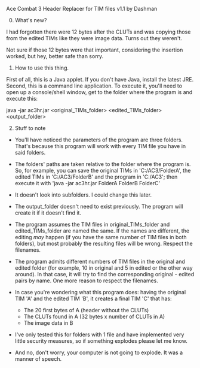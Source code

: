 Ace Combat 3 Header Replacer for TIM files v1.1
by Dashman

0) What's new?

I had forgotten there were 12 bytes after the CLUTs and was copying those from the edited TIMs like they were image data. Turns out they weren't.

Not sure if those 12 bytes were that important, considering the insertion worked, but hey, better safe than sorry.

1) How to use this thing.

First of all, this is a Java applet. If you don't have Java, install the latest JRE.
Second, this is a command line application. To execute it, you'll need to open up a console/shell window, get to the folder where the program is and execute this:

java -jar ac3hr.jar <original_TIMs_folder> <edited_TIMs_folder> <output_folder>


2) Stuff to note

* You'll have noticed the parameters of the program are three folders. That's because this program will work with every TIM file you have in said folders.

* The folders' paths are taken relative to the folder where the program is. So, for example, you can save the original TIMs in 'C:/AC3/FolderA', the edited TIMs in 'C:/AC3/FolderB' and the program in 'C:/AC3'; then execute it with 'java -jar ac3hr.jar FolderA FolderB FolderC'

* It doesn't look into subfolders. I could change this later.

* The output_folder doesn't need to exist previously. The program will create it if it doesn't find it.

* The program assumes the TIM files in original_TIMs_folder and edited_TIMs_folder are named the same. If the names are different, the editing *may* happen (if you have the same number of TIM files in both folders), but most probably the resulting files will be wrong. Respect the filenames.

* The program admits different numbers of TIM files in the original and edited folder (for example, 10 in original and 5 in edited or the other way around). In that case, it will try to find the corresponding original - edited pairs by name. One more reason to respect the filenames.

* In case you're wondering what this program does: having the original TIM 'A' and the edited TIM 'B', it creates a final TIM 'C' that has:
	- The 20 first bytes of A (header without the CLUTs)
	- The CLUTs found in A (32 bytes x number of CLUTs in A)
	- The image data in B
	
* I've only tested this for folders with 1 file and have implemented very little security measures, so if something explodes please let me know. 

* And no, don't worry, your computer is not going to explode. It was a manner of speech.